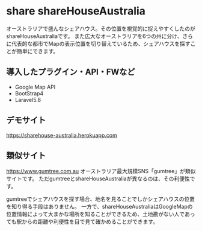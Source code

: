 share
shareHouseAustralia
====
オーストラリアで盛んなシェアハウス。その位置を視覚的に捉えやすくしたのがshareHouseAustraliaです。
また広大なオーストラリアを6つの州に分け、さらに代表的な都市でMapの表示位置を切り替えているため、シェアハウスを探すことが簡単にできます。

## 導入したプラグイン・API・FWなど
- Google Map API
- BootStrap4
- Laravel5.8
## デモサイト
https://sharehouse-australia.herokuapp.com
## 類似サイト
https://www.gumtree.com.au
オーストラリア最大規模SNS「gumtree」が類似サイトです。
ただgumtreeとshareHouseAustraliaが異なるのは、その利便性です。

gumtreeでシェアハウスを探す場合、地名を見ることでしかシェアハウスの位置を知り得る手段はありません。
一方で、shareHouseAustraliaはGoogleMapの位置情報によって大まかな場所を知ることができるため、土地勘がない人であっても駅からの距離や利便性を目で見て確かめることができます。
